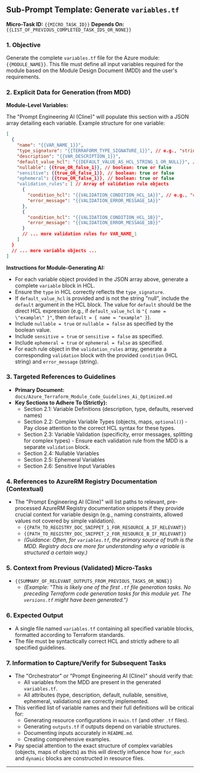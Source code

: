 ## Sub-Prompt Template: Generate `variables.tf`

**Micro-Task ID:** `{{MICRO_TASK_ID}}`
**Depends On:** `{{LIST_OF_PREVIOUS_COMPLETED_TASK_IDS_OR_NONE}}`

### 1. Objective

Generate the complete `variables.tf` file for the Azure module: `{{MODULE_NAME}}`.
This file must define all input variables required for the module based on the Module Design Document (MDD) and the user's requirements.

### 2. Explicit Data for Generation (from MDD)

**Module-Level Variables:**

The "Prompt Engineering AI (Cline)" will populate this section with a JSON array detailing each variable. Example structure for one variable:
```json
[
  {
    "name": "{{VAR_NAME_1}}",
    "type_signature": "{{TERRAFORM_TYPE_SIGNATURE_1}}", // e.g., "string", "object({ name = string, size = optional(number, 10) })"
    "description": "{{VAR_DESCRIPTION_1}}",
    "default_value_hcl": "{{DEFAULT_VALUE_AS_HCL_STRING_1_OR_NULL}}", // e.g., "null", "\"default_string\"", "{ name = \"example\", size = 20 }"
    "nullable": {{true_OR_false_1}}, // boolean: true or false
    "sensitive": {{true_OR_false_1}}, // boolean: true or false
    "ephemeral": {{true_OR_false_1}}, // boolean: true or false
    "validation_rules": [ // Array of validation rule objects
      {
        "condition_hcl": "{{VALIDATION_CONDITION_HCL_1A}}", // e.g., "can(regex(\"^[a-z0-9]{3,24}$\", var.{{VAR_NAME_1}}))"
        "error_message": "{{VALIDATION_ERROR_MESSAGE_1A}}"
      },
      {
        "condition_hcl": "{{VALIDATION_CONDITION_HCL_1B}}",
        "error_message": "{{VALIDATION_ERROR_MESSAGE_1B}}"
      }
      // ... more validation rules for VAR_NAME_1
    ]
  }
  // ... more variable objects ...
]
```

**Instructions for Module-Generating AI:**
*   For each variable object provided in the JSON array above, generate a complete `variable` block in HCL.
*   Ensure the `type` in HCL correctly reflects the `type_signature`.
*   If `default_value_hcl` is provided and is not the string "null", include the `default` argument in the HCL block. The value for `default` should be the direct HCL expression (e.g., if `default_value_hcl` is `"{ name = \"example\" }"`, then `default = { name = "example" }`).
*   Include `nullable = true` or `nullable = false` as specified by the boolean value.
*   Include `sensitive = true` or `sensitive = false` as specified.
*   Include `ephemeral = true` or `ephemeral = false` as specified.
*   For each rule object in the `validation_rules` array, generate a corresponding `validation` block with the provided `condition` (HCL string) and `error_message` (string).

### 3. Targeted References to Guidelines

*   **Primary Document:** `docs/Azure_Terraform_Module_Code_Guidelines_Ai_Optimized.md`
*   **Key Sections to Adhere To (Strictly):**
    *   Section 2.1: Variable Definitions (description, type, defaults, reserved names)
    *   Section 2.2: Complex Variable Types (objects, maps, `optional()`) - Pay close attention to the correct HCL syntax for these types.
    *   Section 2.3: Variable Validation (specificity, error messages, splitting for complex types) - Ensure each validation rule from the MDD is a separate `validation` block.
    *   Section 2.4: Nullable Variables
    *   Section 2.5: Ephemeral Variables
    *   Section 2.6: Sensitive Input Variables

### 4. References to AzureRM Registry Documentation (Contextual)

*   The "Prompt Engineering AI (Cline)" will list paths to relevant, pre-processed AzureRM Registry documentation snippets if they provide crucial context for variable design (e.g., naming constraints, allowed values not covered by simple validation).
    *   `{{PATH_TO_REGISTRY_DOC_SNIPPET_1_FOR_RESOURCE_A_IF_RELEVANT}}`
    *   `{{PATH_TO_REGISTRY_DOC_SNIPPET_2_FOR_RESOURCE_B_IF_RELEVANT}}`
    *   *(Guidance: Often, for `variables.tf`, the primary source of truth is the MDD. Registry docs are more for understanding *why* a variable is structured a certain way.)*

### 5. Context from Previous (Validated) Micro-Tasks

*   `{{SUMMARY_OF_RELEVANT_OUTPUTS_FROM_PREVIOUS_TASKS_OR_NONE}}`
    *   *(Example: "This is likely one of the first `.tf` file generation tasks. No preceding Terraform code generation tasks for this module yet. The `versions.tf` might have been generated.")*

### 6. Expected Output

*   A single file named `variables.tf` containing all specified variable blocks, formatted according to Terraform standards.
*   The file must be syntactically correct HCL and strictly adhere to all specified guidelines.

### 7. Information to Capture/Verify for Subsequent Tasks

*   The "Orchestrator" or "Prompt Engineering AI (Cline)" should verify that:
    *   All variables from the MDD are present in the generated `variables.tf`.
    *   All attributes (type, description, default, nullable, sensitive, ephemeral, validations) are correctly implemented.
*   This verified list of variable names and their full definitions will be critical for:
    *   Generating resource configurations in `main.tf` (and other `.tf` files).
    *   Generating `outputs.tf` if outputs depend on variable structures.
    *   Documenting inputs accurately in `README.md`.
    *   Creating comprehensive examples.
*   Pay special attention to the exact structure of complex variables (objects, maps of objects) as this will directly influence how `for_each` and `dynamic` blocks are constructed in resource files.

---
